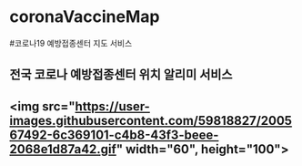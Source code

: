 # coronaVaccineMap

#코로나19 예방접종센터 지도 서비스 

## 전국 코로나 예방접종센터 위치 알리미 서비스 
<img src="https://user-images.githubusercontent.com/59818827/200567492-6c369101-c4b8-43f3-beee-2068e1d87a42.gif"
width="60", height="100">
<br>
---

